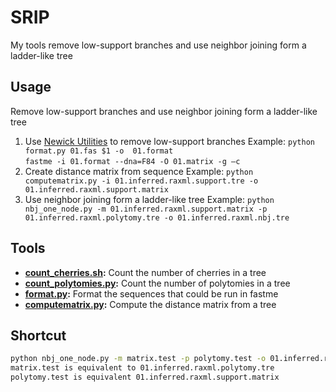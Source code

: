 # SRIP
My tools remove low-support branches and use neighbor joining form a ladder-like tree 

## Usage
Remove low-support branches and use neighbor joining form a ladder-like tree 
1.	Use [Newick Utilities](http://cegg.unige.ch/newick_utils) to remove low-support branches
    Example: `python format.py 01.fas $1 -o  01.format`\
             `fastme -i 01.format --dna=F84 -O 01.matrix -g –c`
2.	Create distance matrix from sequence
    Example: `python computematrix.py -i 01.inferred.raxml.support.tre -o 01.inferred.raxml.support.matrix`
3.	Use neighbor joining form a ladder-like tree 
    Example: `python nbj_one_node.py -m 01.inferred.raxml.support.matrix -p 01.inferred.raxml.polytomy.tre -o 01.inferred.raxml.nbj.tre`
## Tools
* **[count_cherries.sh](count_cherries.sh):** Count the number of cherries in a tree
* **[count_polytomies.py](count_polytomies.py):** Count the number of polytomies in a tree
* **[format.py](format.py):** Format the sequences that could be run in fastme
* **[computematrix.py](computematrix.py):** Compute the distance matrix from a tree



## Shortcut

```bash
python nbj_one_node.py -m matrix.test -p polytomy.test -o 01.inferred.raxml.nbj.tre
matrix.test is equivalent to 01.inferred.raxml.polytomy.tre
polytomy.test is equivalent 01.inferred.raxml.support.matrix
```
